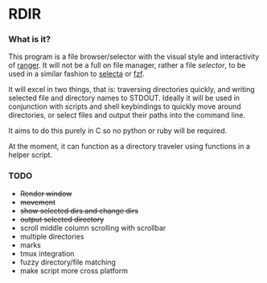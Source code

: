 # RDIR #

### What is it? ###

This program is a file browser/selector with the visual style and interactivity of [ranger](http://ranger.nongnu.org/). It will not be a full on file manager, rather a file _selector_, to be used in a similar fashion to [selecta](https://github.com/garybernhardt/selecta) or [fzf](https://github.com/junegunn/fzf). 


It will excel in two things, that is: traversing directories quickly, and writing selected file and directory names to STDOUT. Ideally it will be used in conjunction with scripts and shell keybindings to quickly move around directories, or select files and output their paths into the command line.

It aims to do this purely in C so no python or ruby will be required.

At the moment, it can function as a directory traveler using functions in a helper script.

### TODO ###
* ~~Render window~~
* ~~movement~~
* ~~show selected dirs and change dirs~~
* ~~output selected directory~~
* scroll middle column scrolling with scrollbar
* multiple directories
* marks
* tmux integration
* fuzzy directory/file matching
* make script more cross platform